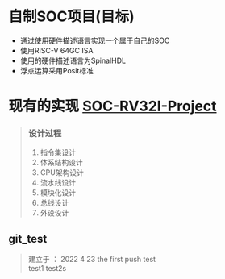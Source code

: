 # 自制SOC项目(目标)
- 通过使用硬件描述语言实现一个属于自己的SOC    
- 使用RISC-V 64GC ISA     
- 使用的硬件描述语言为SpinalHDL
- 浮点运算采用Posit标准

# 现有的实现 [SOC-RV32I-Project](./SOC-32bit-project/)


> ### 设计过程
> 1. 指令集设计
> 2. 体系结构设计
> 3. CPU架构设计
> 4. 流水线设计
> 5. 模块化设计
> 6. 总线设计
> 7. 外设设计
## git_test
> 建立于 ： 2022 4 23 
> the first push test     
> test1
> test2s
